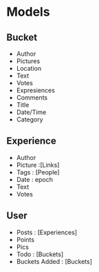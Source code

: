 Models
======

Bucket
------
  - Author
  - Pictures
  - Location
  - Text
  - Votes
  - Expresiences
  - Comments
  - Title
  - Date/Time
  - Category


Experience 
----------
  - Author
  - Picture :[Links]
  - Tags : [People]
  - Date : epoch
  - Text
  - Votes


User
----
  - Posts : [Experiences]
  - Points
  - Pics
  - Todo : [Buckets]
  - Buckets Added : [Buckets]
